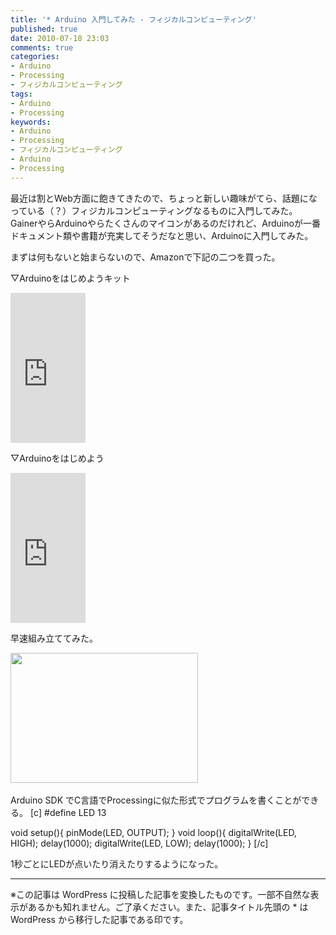 ```yaml
---
title: '* Arduino 入門してみた - フィジカルコンピューティング'
published: true
date: 2010-07-18 23:03
comments: true
categories:
- Arduino
- Processing
- フィジカルコンピューティング
tags:
- Arduino
- Processing
keywords:
- Arduino
- Processing
- フィジカルコンピューティング
- Arduino
- Processing
---
```

最近は割とWeb方面に飽きてきたので、ちょっと新しい趣味がてら、話題になっている（？）フィジカルコンピューティングなるものに入門してみた。
GainerやらArduinoやらたくさんのマイコンがあるのだけれど、Arduinoが一番ドキュメント類や書籍が充実してそうだなと思い、Arduinoに入門してみた。

まずは何もないと始まらないので、Amazonで下記の二つを買った。

▽Arduinoをはじめようキット
<iframe src="http://rcm-jp.amazon.co.jp/e/cm?lt1=_blank&bc1=FFFFFF&IS2=1&bg1=FFFFFF&fc1=000000&lc1=0000FF&t=hirozxcustomd-22&o=9&p=8&l=as1&m=amazon&f=ifr&md=1X69VDGQCMF7Z30FM082&asins=B0025Y6C5G" style="width:120px;height:240px;" scrolling="no" marginwidth="0" marginheight="0" frameborder="0"></iframe>

▽Arduinoをはじめよう
<iframe src="http://rcm-jp.amazon.co.jp/e/cm?lt1=_blank&bc1=FFFFFF&IS2=1&bg1=FFFFFF&fc1=000000&lc1=0000FF&t=hirozxcustomd-22&o=9&p=8&l=as1&m=amazon&f=ifr&md=1X69VDGQCMF7Z30FM082&asins=4873113989" style="width:120px;height:240px;" scrolling="no" marginwidth="0" marginheight="0" frameborder="0"></iframe>

早速組み立ててみた。
<div><a href="http://hiropo.co.uk/wp-content/uploads/2010/07/hello_world_1.jpg"><img class="alignleft size-medium wp-image-508" title="hello_world_1" src="http://hiropo.co.uk/wp-content/uploads/2010/07/hello_world_1-300x208.jpg" alt="" width="300" height="208" /></a></div>
<br clear="all" />
Arduino SDK でC言語でProcessingに似た形式でプログラムを書くことができる。
[c]
#define LED 13

void setup(){
pinMode(LED, OUTPUT);
}
void loop(){
digitalWrite(LED, HIGH);
delay(1000);
digitalWrite(LED, LOW);
delay(1000);
}
[/c]

1秒ごとにLEDが点いたり消えたりするようになった。

---
※この記事は WordPress に投稿した記事を変換したものです。一部不自然な表示があるかも知れません。ご了承ください。また、記事タイトル先頭の * は WordPress から移行した記事である印です。
